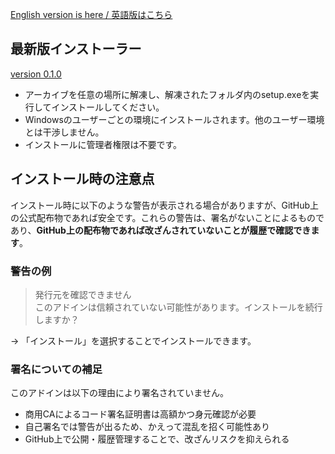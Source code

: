 [English version is here / 英語版はこちら](./README.md)

## 最新版インストーラー
[version 0.1.0](./ExcelRefineSetup_v0.1.0.zip) 

- アーカイブを任意の場所に解凍し、解凍されたフォルダ内のsetup.exeを実行してインストールしてください。
- Windowsのユーザーごとの環境にインストールされます。他のユーザー環境とは干渉しません。
- インストールに管理者権限は不要です。

## インストール時の注意点

インストール時に以下のような警告が表示される場合がありますが、GitHub上の公式配布物であれば安全です。これらの警告は、署名がないことによるものであり、**GitHub上の配布物であれば改ざんされていないことが履歴で確認できます**。

### 警告の例

> 発行元を確認できません  
> このアドインは信頼されていない可能性があります。インストールを続行しますか？

→ 「インストール」を選択することでインストールできます。

### 署名についての補足

このアドインは以下の理由により署名されていません。  

- 商用CAによるコード署名証明書は高額かつ身元確認が必要
- 自己署名では警告が出るため、かえって混乱を招く可能性あり
- GitHub上で公開・履歴管理することで、改ざんリスクを抑えられる
